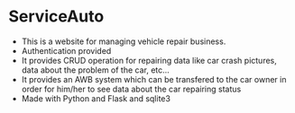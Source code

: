 # ServiceAuto

* This is a website for managing vehicle repair business.
* Authentication provided
* It provides CRUD operation for repairing data like car crash pictures, data about the problem of the car, etc...
* It provides an AWB system which can be transfered to the car owner in order for him/her to see data about the car repairing status
* Made with Python and Flask and sqlite3
